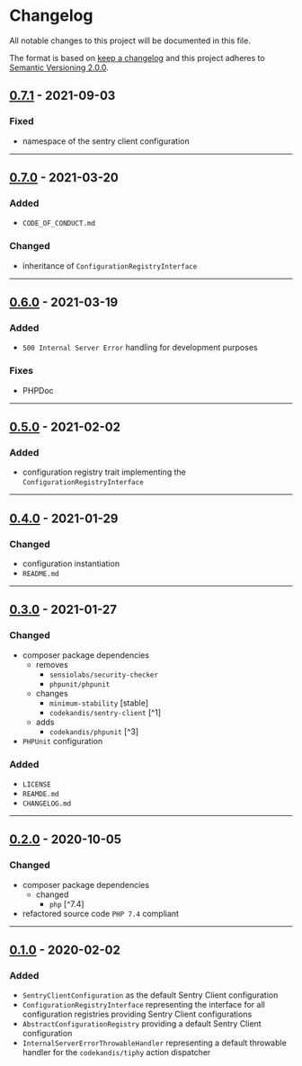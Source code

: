 # Changelog

All notable changes to this project will be documented in this file.

The format is based on [keep a changelog][xtlink-keep-a-changelog]
and this project adheres to [Semantic Versioning 2.0.0][xtlink-semantic-versioning].

## [0.7.1] - 2021-09-03

### Fixed

* namespace of the sentry client configuration

[0.7.1]: https://github.com/codekandis/tiphy-sentry-client-integration/compare/0.7.0..0.7.1

---
## [0.7.0] - 2021-03-20

### Added

* `CODE_OF_CONDUCT.md`

### Changed

* inheritance of `ConfigurationRegistryInterface`

[0.7.0]: https://github.com/codekandis/tiphy-sentry-client-integration/compare/0.6.0..0.7.0

---
## [0.6.0] - 2021-03-19

### Added

* `500 Internal Server Error` handling for development purposes

### Fixes

* PHPDoc

[0.6.0]: https://github.com/codekandis/tiphy-sentry-client-integration/compare/0.5.0..0.6.0

---
## [0.5.0] - 2021-02-02

### Added

* configuration registry trait implementing the `ConfigurationRegistryInterface`

[0.5.0]: https://github.com/codekandis/tiphy-sentry-client-integration/compare/0.4.0..0.5.0

---
## [0.4.0] - 2021-01-29

### Changed

* configuration instantiation
* `README.md`

[0.4.0]: https://github.com/codekandis/tiphy-sentry-client-integration/compare/0.3.0..0.4.0

---
## [0.3.0] - 2021-01-27

### Changed

* composer package dependencies
  * removes
    * `sensiolabs/security-checker`
    * `phpunit/phpunit`
  * changes
    * `minimum-stability` [stable]
    * `codekandis/sentry-client` [^1]
  * adds
    * `codekandis/phpunit` [^3]
* `PHPUnit` configuration

### Added

* `LICENSE`
* `REAMDE.md`
* `CHANGELOG.md`

[0.3.0]: https://github.com/codekandis/tiphy-sentry-client-integration/compare/0.2.0..0.3.0

---
## [0.2.0] - 2020-10-05

### Changed

* composer package dependencies
  * changed
    * `php` [^7.4]
* refactored source code `PHP 7.4` compliant

[0.2.0]: https://github.com/codekandis/tiphy-sentry-client-integration/compare/0.1.0..0.2.0

---
## [0.1.0] - 2020-02-02

### Added

* `SentryClientConfiguration` as the default Sentry Client configuration
* `ConfigurationRegistryInterface` representing the interface for all configuration registries providing Sentry Client configurations
* `AbstractConfigurationRegistry` providing a default Sentry Client configuration
* `InternalServerErrorThrowableHandler` representing a default throwable handler for the `codekandis/tiphy` action dispatcher

[0.1.0]: https://github.com/codekandis/tiphy-sentry-client-integration/tree/0.1.0



[xtlink-keep-a-changelog]: http://keepachangelog.com/en/1.0.0/
[xtlink-semantic-versioning]: http://semver.org/spec/v2.0.0.html
